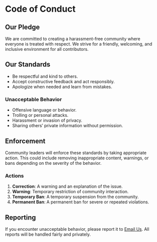 # Code of Conduct

## Our Pledge

We are committed to creating a harassment-free community where everyone is treated with respect. We strive for a friendly, welcoming, and inclusive environment for all contributors.

## Our Standards

- Be respectful and kind to others.
- Accept constructive feedback and act responsibly.
- Apologize when needed and learn from mistakes.

### Unacceptable Behavior
- Offensive language or behavior.
- Trolling or personal attacks.
- Harassment or invasion of privacy.
- Sharing others’ private information without permission.

## Enforcement

Community leaders will enforce these standards by taking appropriate action. This could include removing inappropriate content, warnings, or bans depending on the severity of the behavior.

### Actions

1. **Correction**: A warning and an explanation of the issue.
2. **Warning**: Temporary restriction of community interaction.
3. **Temporary Ban**: A temporary suspension from the community.
4. **Permanent Ban**: A permanent ban for severe or repeated violations.

## Reporting

If you encounter unacceptable behavior, please report it to [Email Us](mailto:0x4E56@proton.me+Nativevoid@proton.me). All reports will be handled fairly and privately.